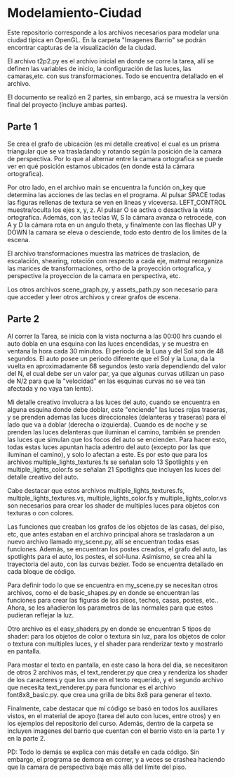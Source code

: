 # Modelamiento-Ciudad
Este repositorio corresponde a los archivos necesarios para modelar una ciudad típica en OpenGL.
En la carpeta "Imagenes Barrio" se podrán encontrar capturas de la visualización de la ciudad.

El archivo t2p2.py es el archivo inicial en donde se corre la tarea, allí se definen las variables de inicio, la configuración de las luces, las camaras,etc. con sus transformaciones. Todo se encuentra detallado en el archivo.

El documento se realizó en 2 partes, sin embargo, acá se muestra la versión final del proyecto (incluye ambas partes).

## Parte 1

Se crea el grafo de ubicación (es mi detalle creativo) el cual es un prisma triangular que se va trasladando y rotando según la posición de la camara de perspectiva. Por lo que al alternar entre la camara ortografica se puede ver en qué posición estamos ubicados (en donde está la cámara ortografica).

Por otro lado, en el archivo main se encuentra la función on_key que determina las acciones de las teclas en el programa. Al pulsar SPACE todas las figuras rellenas de textura se ven en lineas y viceversa. LEFT_CONTROL muestra/oculta los ejes x, y, z. Al pulsar O se activa o desactiva la vista ortografica. Además, con las teclas W, S la cámara avanza o retrocede, con A y D la cámara rota en un angulo theta, y finalmente con las flechas UP y DOWN la camara se eleva o desciende, todo esto dentro de los limites de la escena.

El archivo transformaciones muestra las matrices de traslacion, de escalación, shearing, rotación con respecto a cada eje, matmul reorganiza las marices de transformaciones, ortho de la proyección ortografica, y perspective la proyeccion de la camara en perspectiva, etc.

Los otros archivos scene_graph.py, y assets_path.py son necesario para que acceder y leer otros archivos y crear grafos de escena.

## Parte 2

Al correr la Tarea, se inicia con la vista nocturna a las 00:00 hrs cuando el auto dobla en una esquina con las luces encendidas, y se muestra en ventana la hora cada 30 minutos. El periodo de la Luna y del Sol son de 48 segundos. El auto posee un periodo diferente que el Sol y la Luna, da la vuelta en aproximadamente 68 segundos (esto varía dependiendo del valor del N, el cual debe ser un valor par, ya que algunas curvas utilizan un paso de N/2 para que la "velocidad" en las esquinas curvas no se vea tan afectada y no vaya tan lento).

Mi detalle creativo involucra a las luces del auto, cuando se encuentra en alguna esquina donde debe doblar, este "enciende" las luces rojas traseras, y se prenden ademas las luces direccionales (delanteras y traseras) para el lado que va a doblar (derecha o izquierda). Cuando es de noche y se prenden las luces delanteras que iluminan el camino, también se prenden las luces que simulan que los focos del auto se encienden. Para hacer esto, todas estas luces apuntan hacia adentro del auto (excepto por las que iluminan el camino), y solo lo afectan a este. Es por esto que para los archivos multiple_lights_textures.fs se señalan solo 13 Spotlights y en multiple_lights_color.fs se señalan 21 Spotlights que incluyen las luces del detalle creativo del auto.

Cabe destacar que estos archivos multiple_lights_textures.fs, multiple_lights_textures.vs, multiple_lights_color.fs y multiple_lights_color.vs son necesarios para crear los shader de multiples luces para objetos con texturas o con colores.

Las funciones que creaban los grafos de los objetos de las casas, del piso, etc, que antes estaban en el archivo principal ahora se trasladaron a un nuevo archivo llamado my_scene.py, allí se encuentran todas esas funciones. Además, se encuentran los postes creados, el grafo del auto, las spotlights para el auto, los postes, el sol-luna. Asimismo, se crea ahí la trayectoria del auto, con las curvas bezier. Todo se encuentra detallado en cada bloque de código.

Para definir todo lo que se encuentra en my_scene.py se necesitan otros archivos, como el de basic_shapes.py en donde se encuentran las funciones para crear las figuras de los pisos, techos, casas, postes, etc.. Ahora, se les añadieron los parametros de las normales para que estos pudieran reflejar la luz.

Otro archivo es el easy_shaders,py en donde se encuentran 5 tipos de shader: para los objetos de color o textura sin luz, para los objetos de color o textura con multiples luces, y el shader para renderizar texto y mostrarlo en pantalla.

Para mostar el texto en pantalla, en este caso la hora del día, se necesitaron de otros 2 archivos más, el text_renderer.py que crea y renderiza los shader de los caracteres y que los une en el texto requerido, y el segundo archivo que necesita text_renderer.py para funcionar es el archivo font8x8_basic.py. que crea una grilla de bits 8x8 para generar el texto.

Finalmente, cabe destacar que mi código se basó en todos los auxiliares vistos, en el material de apoyo (tarea del auto con luces, entre otros) y en los ejemplos del repositorio del curso. Además, dentro de la carpeta se incluyen imagenes del barrio que cuentan con el barrio visto en la parte 1 y en la parte 2.

PD: Todo lo demás se explica con más detalle en cada código. Sin embargo, el programa se demora en correr, y a veces se crashea haciendo que la camara de perspectiva baje más allá del límite del piso.
